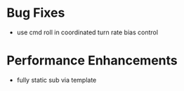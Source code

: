 # Bug Fixes
* use cmd roll in coordinated turn rate bias control

# Performance Enhancements
* fully static sub via template
